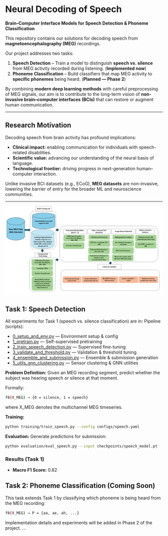 # Neural Decoding of Speech
**Brain–Computer Interface Models for Speech Detection & Phoneme Classification**  

This repository contains our solutions for decoding speech from **magnetoencephalography (MEG)** recordings.

Our project addresses two tasks:  

1. **Speech Detection** – Train a model to distinguish **speech vs. silence** from MEG activity recorded during listening. (**Implemented now**)  
2. **Phoneme Classification** – Build classifiers that map MEG activity to **specific phonemes** being heard. (**Planned — Phase 2**)  

By combining **modern deep learning methods** with careful preprocessing of MEG signals, our aim is to contribute to the long-term vision of **non-invasive brain–computer interfaces (BCIs)** that can restore or augment human communication.  

---

## Research Motivation  

Decoding speech from brain activity has profound implications:  
- **Clinical impact:** enabling communication for individuals with speech-related disabilities.  
- **Scientific value:** advancing our understanding of the neural basis of language.  
- **Technological frontier:** driving progress in next-generation human–computer interaction.  

Unlike invasive BCI datasets (e.g., ECoG), **MEG datasets** are non-invasive, lowering the barrier of entry for the broader ML and neuroscience communities.  

---
![Project Workflow Chart](Speech_Neural_Decoding_Flow_Chart.png)


## Task 1: Speech Detection
All experiments for Task 1 (speech vs. silence classification) are in:
Pipeline (scripts):

- [0_setup_and_env.py](task1_speech/notebooks/0_setup_and_env.py)   — Environment setup & config
- [1_pretrain.py](task1_speech/notebooks/1_pretrain.py)  — Self-supervised pretraining
- [2_train_speech_detection.py](task1_speech/notebooks/2_train_speech_detection.py) — Supervised fine-tuning
- [3_validate_and_threshold.py](task1_speech/notebooks/3_validate_and_threshold.py)  — Validation & threshold tuning
- [4_ensemble_and_submission.py](task1_speech/notebooks/4_ensemble_and_submission.py)  — Ensemble & submission generation
- [5_utils_gnn_clustering.py](task1_speech/notebooks/5_utils_gnn_clustering.py)  — Sensor clustering & GNN utilities

**Problem Definition:** Given an MEG recording segment, predict whether the subject was hearing speech or silence at that moment.

Formally:
```bash
fθ(X_MEG) → {0 = silence, 1 = speech}
````
where X_MEG denotes the multichannel MEG timeseries.

**Training:** 
```bash
python training/train_speech.py --config configs/speech.yaml
````
**Evaluation:** Generate predictions for submission:
```bash
python evaluation/eval_speech.py --input checkpoints/speech_model.pt
````
### Results (Task 1)

- **Macro F1 Score:** 0.82  

## Task 2: Phoneme Classification (Coming Soon)

This task extends Task 1 by classifying which phoneme is being heard from the MEG recording:

```bash
fθ(X_MEG) → P = {aa, ae, ah, ...}
```

Implementation details and experiments will be added in Phase 2 of the project.
...
